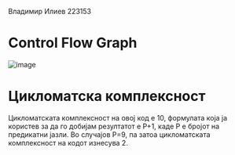 Владимир Илиев 223153
# Control Flow Graph
![image](https://github.com/ilievvv/SI_2024_lab2_223153/assets/167005855/bf4eee73-a0f2-4bab-8085-545628185118)
# Цикломатска комплексност
Цикломатската комплексност на овој код е 10, формулата која ја користев за да го добијам резултатот е P+1, каде P е бројот на предикатни јазли. Во случајoв P=9, па затоа цикломатската комплексност на кодот изнесува 2.
